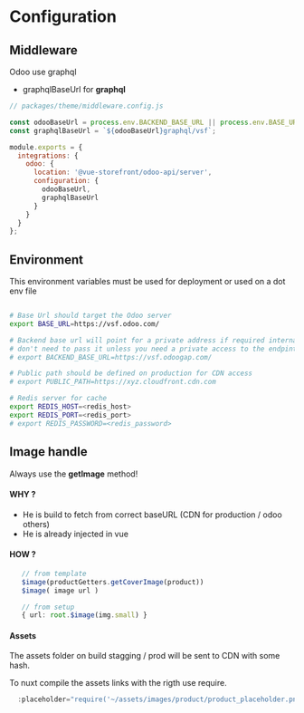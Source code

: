 # Configuration

## Middleware
Odoo use graphql
- graphqlBaseUrl for **graphql**


```js
// packages/theme/middleware.config.js

const odooBaseUrl = process.env.BACKEND_BASE_URL || process.env.BASE_URL || 'https://vsfdemo.labs.odoogap.com/';
const graphqlBaseUrl = `${odooBaseUrl}graphql/vsf`;

module.exports = {
  integrations: {
    odoo: {
      location: '@vue-storefront/odoo-api/server',
      configuration: {
        odooBaseUrl,
        graphqlBaseUrl
      }
    }
  }
};

```

## Environment

This environment variables must be used for deployment or used on a dot env file

```bash

# Base Url should target the Odoo server
export BASE_URL=https://vsf.odoo.com/

# Backend base url will point for a private address if required internal access
# don't need to pass it unless you need a private access to the endpints
# export BACKEND_BASE_URL=https://vsf.odoogap.com/

# Public path should be defined on production for CDN access
# export PUBLIC_PATH=https://xyz.cloudfront.cdn.com

# Redis server for cache
export REDIS_HOST=<redis_host>
export REDIS_PORT=<redis_port>
# export REDIS_PASSWORD=<redis_password>
```

## Image handle
Always use the **getImage** method!

#### WHY ? 
- He is build to fetch from correct baseURL (CDN for production / odoo others)
- He is already injected in vue

#### HOW ?

```ts
   // from template
   $image(productGetters.getCoverImage(product))
   $image( image url )

   // from setup
   { url: root.$image(img.small) }


```

#### Assets
The assets folder on build stagging / prod will be sent to CDN with some hash.

To nuxt compile the assets links with the rigth use require.

```ts
  :placeholder="require('~/assets/images/product/product_placeholder.png')"
```  
